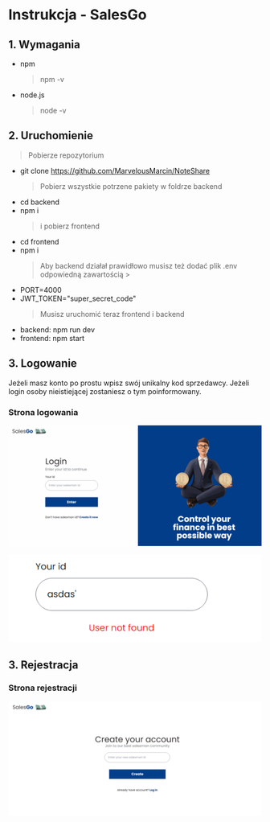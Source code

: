 # Instrukcja - SalesGo

## 1. Wymagania

- npm

  > npm -v

- node.js
  > node -v

## 2. Uruchomienie

> Pobierze repozytorium

- git clone https://github.com/MarvelousMarcin/NoteShare
  > Pobierz wszystkie potrzene pakiety w foldrze backend
- cd backend
- npm i
  > i pobierz frontend
- cd frontend
- npm i
  > Aby backend działał prawidłowo musisz też dodać plik .env odpowiedną zawartością >
- PORT=4000
- JWT_TOKEN="super_secret_code"
  > Musisz uruchomić teraz frontend i backend
- backend: npm run dev
- frontend: npm start

## 3. Logowanie

Jeżeli masz konto po prostu wpisz swój unikalny kod sprzedawcy. Jeżeli login osoby nieistiejącej zostaniesz o tym poinformowany.

### Strona logowania

![alt text](./readme/login2.gif)

![alt text](./readme/error.png)

## 3. Rejestracja

### Strona rejestracji

![alt text](./readme/register.png)
